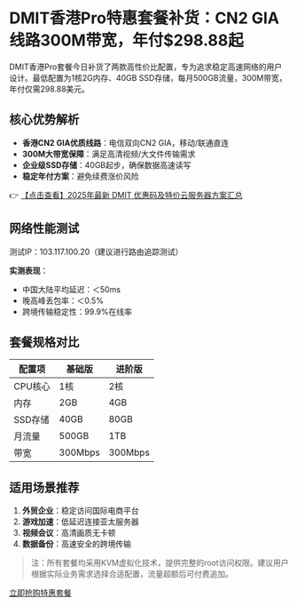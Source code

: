 # DMIT香港Pro特惠套餐补货：CN2 GIA线路300M带宽，年付$298.88起

DMIT香港Pro套餐今日补货了两款高性价比配置，专为追求稳定高速网络的用户设计。最低配置为1核2G内存、40GB SSD存储，每月500GB流量，300M带宽，年付仅需298.88美元。

## 核心优势解析

- **香港CN2 GIA优质线路**：电信双向CN2 GIA，移动/联通直连
- **300M大带宽保障**：满足高清视频/大文件传输需求
- **企业级SSD存储**：40GB起步，确保数据高速读写
- **稳定年付方案**：避免续费涨价风险

👉 [【点击查看】2025年最新 DMIT 优惠码及特价云服务器方案汇总](https://bit.ly/dmit_coupon)

## 网络性能测试

测试IP：103.117.100.20（建议进行路由追踪测试）

**实测表现**：
- 中国大陆平均延迟：＜50ms
- 晚高峰丢包率：＜0.5%
- 跨境传输稳定性：99.9%在线率

## 套餐规格对比

| 配置项       | 基础版       | 进阶版       |
|--------------|-------------|-------------|
| CPU核心      | 1核         | 2核         |
| 内存         | 2GB         | 4GB         |
| SSD存储      | 40GB        | 80GB        |
| 月流量       | 500GB       | 1TB         |
| 带宽         | 300Mbps     | 300Mbps     |

## 适用场景推荐

1. **外贸企业**：稳定访问国际电商平台
2. **游戏加速**：低延迟连接亚太服务器
3. **视频会议**：高清画质无卡顿
4. **数据备份**：高速安全的跨境传输

> 注：所有套餐均采用KVM虚拟化技术，提供完整的root访问权限。建议用户根据实际业务需求选择合适配置，流量超额后可付费追加。

[立即抢购特惠套餐](https://bit.ly/dmit_coupon)